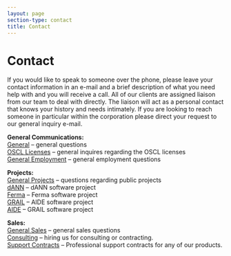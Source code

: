 ```yaml
---
layout: page
section-type: contact
title: Contact
---
```

# Contact

If you would like to speak to someone over the phone, please leave your contact information in an e-mail and a brief description of what you need help with and you will receive a call. All of our clients are assigned liaison from our team to deal with directly. The liaison will act as a personal contact that knows your history and needs intimately. If you are looking to reach someone in particular within the corporation please direct your request to our general inquiry e-mail.</p>

<p align="left"><strong>General Communications:</strong><br />
<a title="mailto:syncleus@syncleus.com" rel="nofollow" href="mailto:syncleus@syncleus.com">General</a> &#8211; general questions<br />
<a title="mailto:licenses@syncleus.com" rel="nofollow" href="mailto:licenses@syncleus.com">OSCL Licenses</a> &#8211; general inquires regarding the OSCL licenses<br />
<a title="mailto:employment@syncleus.com" rel="nofollow" href="mailto:employment@syncleus.com">General Employment</a> &#8211; general employment questions
</p>
<p align="left"><strong>Projects:</strong><br />
<a title="mailto:projects@syncleus.com" rel="nofollow" href="mailto:projects@syncleus.com">General Projects</a> &#8211; questions regarding public projects<br />
<a title="mailto:dann@syncleus.com" rel="nofollow" href="mailto:dann@syncleus.com">dANN</a> &#8211; dANN software project<br />
<a title="mailto:ferma@syncleus.com" rel="nofollow" href="mailto:ferma@syncleus.com">Ferma</a> &#8211; Ferma software project<br />
<a title="mailto:grail@syncleus.com" rel="nofollow" href="mailto:aide@syncleus.com">GRAIL</a> &#8211; AIDE software project<br />
<a title="mailto:aide@syncleus.com" rel="nofollow" href="mailto:grail@syncleus.com">AIDE</a> &#8211; GRAIL software project
</p>
<p align="left"><strong>Sales:</strong><br />
<a title="mailto:sales@syncleus.com" rel="nofollow" href="mailto:sales@syncleus.com">General Sales</a> &#8211; general sales questions<br />
<a title="mailto:consulting@syncleus.com" rel="nofollow" href="mailto:consulting@syncleus.com">Consulting</a> &#8211; hiring us for consulting or contracting.<br />
<a title="mailto:supportcontracts@syncleus.com" rel="nofollow" href="mailto:supportcontracts@syncleus.com">Support Contracts</a> &#8211; Professional support contracts for any of our products.
</p>
